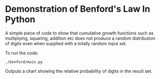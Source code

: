 # Demonstration of Benford's Law In Python

A simple piece of code to show that cumulative growth functions such as
multiplying, squaring, addition etc does not produce a random distribution
of digits even when supplied with a totally random input set.

To run the code:
```
./benford/main.py
```

Outputs a chart showing the relative probability of digits in the result set.
